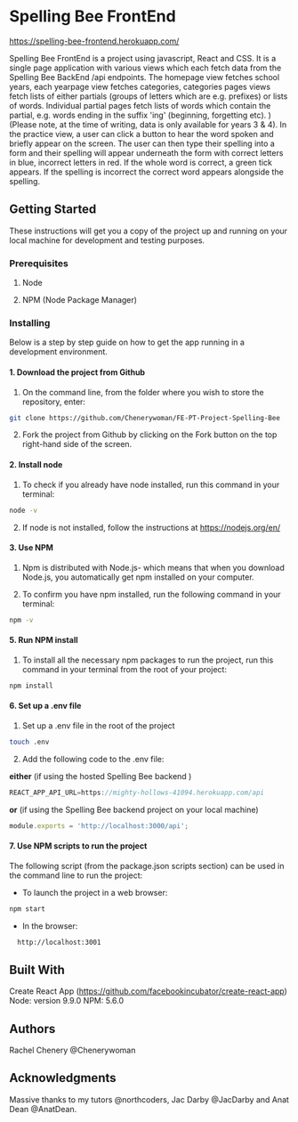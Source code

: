 # Spelling Bee FrontEnd

https://spelling-bee-frontend.herokuapp.com/

Spelling Bee FrontEnd is a project using javascript, React and CSS. It is a single page application with various views which each fetch data from the Spelling Bee BackEnd /api endpoints.  The homepage view fetches school years, each yearpage view fetches categories, categories pages views fetch lists of either partials (groups of letters which are e.g. prefixes) or lists of words. Individual partial pages fetch lists of words which contain the partial, e.g. words ending in the suffix 'ing' (beginning, forgetting etc).  )(Please note, at the time of writing, data is only available for years 3 & 4). In the practice view, a user can click a button to hear the word spoken and briefly appear on the screen.  The user can then type their spelling into a form and their spelling will appear underneath the form with correct letters in blue, incorrect letters in red. If the whole word is correct, a green tick appears.  If the spelling is incorrect the correct word appears alongside the spelling.

## Getting Started

These instructions will get you a copy of the project up and running on your local machine for development and testing purposes. 

### Prerequisites

1.  Node 

2.  NPM (Node Package Manager)

### Installing

Below is a step by step guide on how to get the app running in a development environment.

#### 1. Download the project from Github
1. On the command line, from the folder where you wish to store the repository, enter:

```bash
git clone https://github.com/Chenerywoman/FE-PT-Project-Spelling-Bee
```

2. Fork the project from Github by clicking on the Fork button on the top right-hand side of the screen.

#### 2. Install node 

1. To check if you already have node installed, run this command in your terminal:

```bash 
node -v
```

2. If node is not installed, follow the instructions at https://nodejs.org/en/

#### 3. Use NPM

1. Npm is distributed with Node.js- which means that when you download Node.js, you automatically get npm installed on your computer.

2. To confirm you have npm installed, run the following command in your terminal:

```bash 
npm -v
```

#### 5. Run NPM install

1. To install all the necessary npm packages to run the project, run this command in your terminal from the root of your project:

```bash 
npm install
```

#### 6. Set up a .env file

1. Set up a .env file in the root of the project

```bash 
touch .env
```
2. Add the following code to the .env file:

**either** (if using the hosted Spelling Bee backend )
```js
REACT_APP_API_URL=https://mighty-hollows-41094.herokuapp.com/api
```

**or** (if using the Spelling Bee backend project on your local machine)
```js
module.exports = 'http://localhost:3000/api';
```

#### 7. Use NPM scripts to run the project

The following script (from the package.json scripts section) can be used in the command line to run the project:

  * To launch the project in a web browser: 
  ```bash 
  npm start
  ```

  * In the browser:
  ```bash
    http://localhost:3001 
  ```

## Built With
Create React App (https://github.com/facebookincubator/create-react-app)
Node: version 9.9.0
NPM: 5.6.0

## Authors
Rachel Chenery 
@Chenerywoman

## Acknowledgments
Massive thanks to my tutors @northcoders, Jac Darby @JacDarby and Anat Dean @AnatDean.